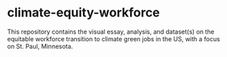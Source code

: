 # climate-equity-workforce
This repository contains the visual essay, analysis, and dataset(s) on the equitable workforce transition to climate green jobs in the US, with a focus on St. Paul, Minnesota.
